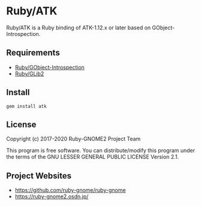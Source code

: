 # Ruby/ATK

Ruby/ATK is a Ruby binding of ATK-1.12.x or later based on GObject-Introspection.

## Requirements

* [Ruby/GObject-Introspection](https://github.com/ruby-gnome/ruby-gnome)
* [Ruby/GLib2](https://github.com/ruby-gnome/ruby-gnome)

## Install

    gem install atk

## License

Copyright (c) 2017-2020 Ruby-GNOME2 Project Team

This program is free software. You can distribute/modify this program
under the terms of the GNU LESSER GENERAL PUBLIC LICENSE Version 2.1.

## Project Websites

*   https://github.com/ruby-gnome/ruby-gnome
*   https://ruby-gnome2.osdn.jp/
